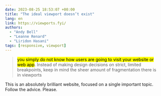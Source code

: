 ```yaml
---
date: 2023-08-25 18:53:07 +00:00
title: "The ideal viewport doesn’t exist"
lang: en
link: https://viewports.fyi/
authors:
  - "Andy Bell"
  - "Leanne Renard"
  - "Liridon Hasani"
tags: [responsive, viewport]
---
```


> <mark>you simply do not know how users are going to visit your website or web app</mark>. Instead of making design decisions on strict, limited breakpoints, keep in mind the sheer amount of fragmentation there is in viewports

This is an absolutely brilliant website, focused on a single important topic. Follow the advice. Please.
